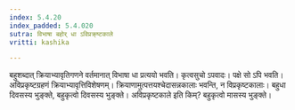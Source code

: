 ```yaml
---
index: 5.4.20
index_padded: 5.4.020
sutra: विभाषा बहोर् धा ऽविप्रक्र्ष्टकाले
vritti: kashika

---
```

बहुशब्दात् क्रियाभ्यावृतिगणने वर्तमानात् विभाषा धा प्रत्ययो भवति। कृत्वसुचो ऽपवादः। पक्षे सो ऽपि भवति। अविप्रकृष्टग्रहणं क्रियाभ्यावृत्तिविशेषणम्। क्रियाणामुत्पत्तयश्चेदासन्नकालाः भवन्ति, न विप्रकृष्टकालाः। बहुधा दिवसस्य भुङ्क्ते, बहुकृत्वो दिवसस्य भुङ्क्ते। अविप्रकृष्टकाले इति किम्? बहुकृत्वो मासस्य भुङ्क्ते।